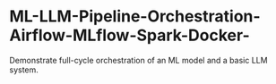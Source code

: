 # ML-LLM-Pipeline-Orchestration-Airflow-MLflow-Spark-Docker-
Demonstrate full-cycle orchestration of an ML model and a basic LLM system.
